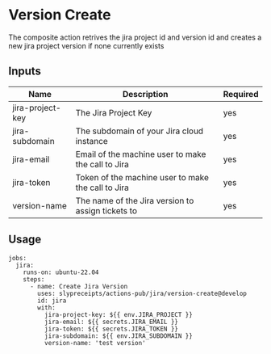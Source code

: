 # Version Create
The composite action retrives the jira project id and version id and creates a new jira project version if none currently exists

## Inputs
| Name | Description | Required |
| ---- | ----------- | -------- |
| jira-project-key | The Jira Project Key | yes |
| jira-subdomain | The subdomain of your Jira cloud instance | yes |
| jira-email | Email of the machine user to make the call to Jira | yes |
| jira-token | Token of the machine user to make the call to Jira | yes |
| version-name | The name of the Jira version to assign tickets to | yes |

## Usage
```
jobs:
  jira:
    runs-on: ubuntu-22.04
    steps:
      - name: Create Jira Version
        uses: slypreceipts/actions-pub/jira/version-create@develop
        id: jira
        with:
          jira-project-key: ${{ env.JIRA_PROJECT }}
          jira-email: ${{ secrets.JIRA_EMAIL }}
          jira-token: ${{ secrets.JIRA_TOKEN }}
          jira-subdomain: ${{ env.JIRA_SUBDOMAIN }}
          version-name: 'test version'
```